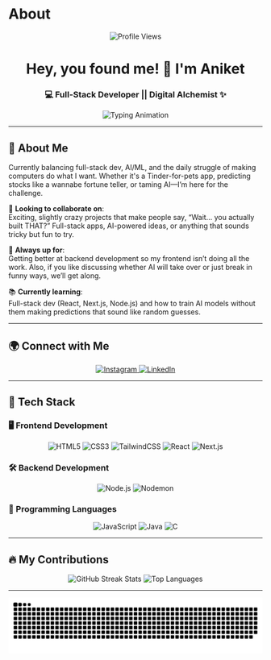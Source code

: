 # About

<!-- Profile Views -->
<p align="center">
  <img src="https://komarev.com/ghpvc/?username=Tavishaa&label=Profile%20views&color=0e75b6&style=flat" alt="Profile Views" />
</p>

<h1 align="center">Hey, you found me! 👀 I'm Aniket</h1>
<h3 align="center">💻 Full-Stack Developer || Digital Alchemist ✨</h3>

<p align="center">
 <img src="https://readme-typing-svg.herokuapp.com?font=Caveat&weight=400&size=30&pause=2200&color=F88379&width=500&lines=Frontend+Fanatic,+Backend+Avoider,+Panic+Coder!;Breaking+Code+Faster+Than+Fixing+It!;AI+Whisperer+%28Sometimes%29!" alt="Typing Animation" />

</p>

---

## 💫 About Me
Currently balancing full-stack dev, AI/ML, and the daily struggle of making computers do what I want. Whether it's a Tinder-for-pets app, predicting stocks like a wannabe fortune teller, or taming AI—I’m here for the challenge.

🚀 **Looking to collaborate on**:  
Exciting, slightly crazy projects that make people say, “Wait… you actually built THAT?” Full-stack apps, AI-powered ideas, or anything that sounds tricky but fun to try.

🔧 **Always up for**:  
Getting better at backend development so my frontend isn’t doing all the work. Also, if you like discussing whether AI will take over or just break in funny ways, we’ll get along.

📚 **Currently learning**:  
Full-stack dev (React, Next.js, Node.js) and how to train AI models without them making predictions that sound like random guesses.

---

## 🌍 Connect with Me
<p align="center">
  <a href="https://www.instagram.com/anonymous_buzzz/" target="_blank">
    <img src="https://img.shields.io/badge/Instagram-%23E4405F.svg?style=for-the-badge&logo=Instagram&logoColor=white" alt="Instagram" />
  </a>
  <a href="https://www.linkedin.com/in/aniket-a-088640256/" target="_blank">
    <img src="https://img.shields.io/badge/LinkedIn-%230077B5.svg?style=for-the-badge&logo=linkedin&logoColor=white" alt="LinkedIn" />
  </a>
</p>

---

## 🚀 Tech Stack

### 🖥️ Frontend Development
<p align="center">
  <img src="https://img.shields.io/badge/html5-%23E34F26.svg?style=for-the-badge&logo=html5&logoColor=white" alt="HTML5" />
  <img src="https://img.shields.io/badge/css3-%231572B6.svg?style=for-the-badge&logo=css3&logoColor=white" alt="CSS3" />
  <img src="https://img.shields.io/badge/TailwindCSS-%2338B2AC.svg?style=for-the-badge&logo=tailwind-css&logoColor=white" alt="TailwindCSS" />
  <img src="https://img.shields.io/badge/react-%2320232a.svg?style=for-the-badge&logo=react&logoColor=%2361DAFB" alt="React" />
  <img src="https://img.shields.io/badge/Next-black?style=for-the-badge&logo=next.js&logoColor=white" alt="Next.js" />
</p>

### 🛠️ Backend Development
<p align="center">
  <img src="https://img.shields.io/badge/node.js-6DA55F?style=for-the-badge&logo=node.js&logoColor=white" alt="Node.js" />
  <img src="https://img.shields.io/badge/NODEMON-%23323330.svg?style=for-the-badge&logo=nodemon&logoColor=%BBDEAD" alt="Nodemon" />
</p>



### 🔢 Programming Languages
<p align="center">
  <img src="https://img.shields.io/badge/javascript-%23323330.svg?style=for-the-badge&logo=javascript&logoColor=%23F7DF1E" alt="JavaScript" />
  <img src="https://img.shields.io/badge/Java-%23ED8B00.svg?style=for-the-badge&logo=openjdk&logoColor=white" alt="Java" />
  <img src="https://img.shields.io/badge/C-%2300599C.svg?style=for-the-badge&logo=c&logoColor=white" alt="C" />
</p>

---

## 🔥 My Contributions
<p align="center">
 <img src="https://github-readme-streak-stats.herokuapp.com/?user=tavishaa&theme=radical&hide_border=true" alt="GitHub Streak Stats" />
  <img src="https://github-readme-stats.vercel.app/api/top-langs/?username=tavishaa&theme=radical&hide_border=true&layout=compact" alt="Top Languages" />
</p>

---

<div align="center">
  <img src="https://raw.githubusercontent.com/platane/snk/output/github-contribution-grid-snake-dark.svg" alt="Snake animation" />
</div>
